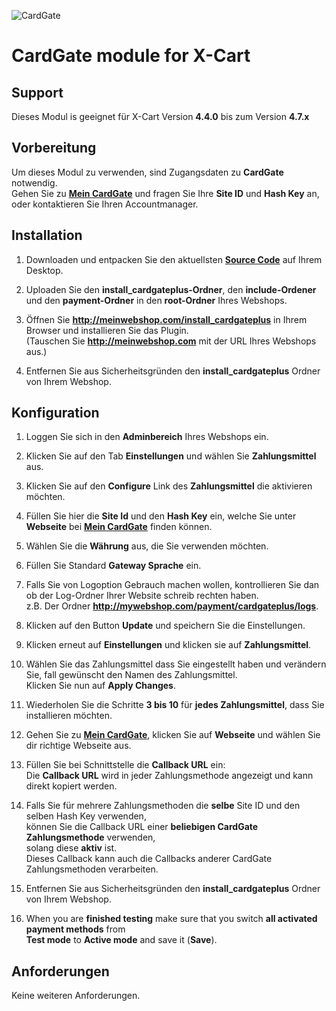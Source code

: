 ![CardGate](https://cdn.curopayments.net/thumb/200/logos/cardgate.png)

# CardGate module for X-Cart

## Support

Dieses Modul is geeignet für X-Cart Version **4.4.0** bis zum Version **4.7.x**

## Vorbereitung

Um dieses Modul zu verwenden, sind Zugangsdaten zu **CardGate** notwendig.  
Gehen Sie zu [**Mein CardGate**](https://my.cardgate.com/) und fragen Sie Ihre **Site ID** und **Hash Key** an, oder kontaktieren Sie Ihren Accountmanager.

## Installation

1. Downloaden und entpacken Sie den aktuellsten [**Source Code**](https://github.com/cardgate/x-cart/releases) auf Ihrem Desktop.

2. Uploaden Sie den **install_cardgateplus-Ordner**, den **include-Ordener** und den **payment-Ordner** in den **root-Ordner** Ihres Webshops. 

3. Öffnen Sie **http://meinwebshop.com/install_cardgateplus** in Ihrem Browser und installieren Sie das Plugin.    
   (Tauschen Sie **http://meinwebshop.com** mit der URL Ihres Webshops aus.)
   
4. Entfernen Sie aus Sicherheitsgründen den **install_cardgateplus** Ordner von Ihrem Webshop.

## Konfiguration

1. Loggen Sie sich in den **Adminbereich** Ihres Webshops ein.

2. Klicken Sie auf den Tab **Einstellungen** und wählen Sie **Zahlungsmittel** aus.

3. Klicken Sie auf den **Configure** Link des **Zahlungsmittel** die aktivieren möchten.

4. Füllen Sie hier die **Site Id** und den **Hash Key** ein, welche Sie unter **Webseite** bei [**Mein CardGate**](https://my.cardgate.com/) finden können.

5. Wählen Sie die **Währung** aus, die Sie verwenden möchten.

6. Füllen Sie Standard **Gateway Sprache** ein.

7. Falls Sie von Logoption Gebrauch machen wollen, kontrollieren Sie dan ob der Log-Ordner Ihrer Website schreib rechten haben.  
   z.B. Der Ordner **http://mywebshop.com/payment/cardgateplus/logs**.

8. Klicken auf den Button **Update** und speichern Sie die Einstellungen.

9. Klicken erneut auf **Einstellungen** und klicken sie auf **Zahlungsmittel**.

10. Wählen Sie das Zahlungsmittel dass Sie eingestellt haben und verändern Sie, fall gewünscht den Namen des Zahlungsmittel.  
    Klicken Sie nun auf **Apply Changes**.

11. Wiederholen Sie die Schritte **3 bis 10** für **jedes Zahlungsmittel**, dass Sie installieren möchten.

12. Gehen Sie zu [**Mein CardGate**](https://my.cardgate.com/), klicken Sie auf **Webseite** und wählen Sie dir richtige Webseite aus.  

13. Füllen Sie bei Schnittstelle die **Callback URL** ein:  
    Die **Callback URL** wird in jeder Zahlungsmethode angezeigt und kann direkt kopiert werden.

14. Falls Sie für mehrere Zahlungsmethoden die **selbe** Site ID und den selben Hash Key verwenden,   
    können Sie die Callback URL einer **beliebigen CardGate Zahlungsmethode** verwenden,  
    solang diese **aktiv** ist.  
    Dieses Callback kann auch die Callbacks anderer CardGate Zahlungsmethoden verarbeiten.

15. Entfernen Sie aus Sicherheitsgründen den **install_cardgateplus** Ordner von Ihrem Webshop.

16. When you are **finished testing** make sure that you switch **all activated payment methods** from  
    **Test mode** to **Active mode** and save it (**Save**).

## Anforderungen

Keine weiteren Anforderungen.

